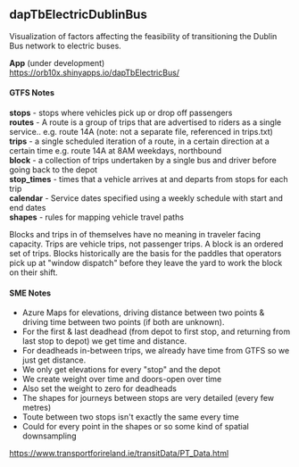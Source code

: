 ## dapTbElectricDublinBus

Visualization of factors affecting the feasibility of transitioning the Dublin Bus network to electric buses.

**App** (under development)  
https://orb10x.shinyapps.io/dapTbElectricBus/
  
  
#### GTFS Notes

**stops** - stops where vehicles pick up or drop off passengers  
**routes** -  A route is a group of trips that are advertised to riders as a single service.. e.g. route 14A (note: not a separate file, referenced in trips.txt)  
**trips** - a single scheduled iteration of a route, in a certain direction at a certain time e.g. route 14A at 8AM weekdays, northbound  
**block** - a collection of trips undertaken by a single bus and driver before going back to the depot  
**stop_times** - times that a vehicle arrives at and departs from stops for each trip  
**calendar** - Service dates specified using a weekly schedule with start and end dates  
**shapes** - rules for mapping vehicle travel paths  

Blocks and trips in of themselves have no meaning in traveler facing capacity. Trips are vehicle trips, not passenger trips. A block is an ordered set of trips. Blocks historically are the basis for the paddles that operators pick up at "window dispatch" before they leave the yard to work the block on their shift. 

#### SME Notes

- Azure Maps for elevations, driving distance between two points & driving time between two points (if both are unknown).  
- For the first & last deadhead (from depot to first stop, and returning from last stop to depot) we get time and distance.
- For deadheads in-between trips, we already have time from GTFS so we just get distance.  
- We only get elevations for every "stop" and the depot
- We create weight over time and doors-open over time
- Also set the weight to zero for deadheads
- The shapes for journeys between stops are very detailed (every few metres)
- Toute between two stops isn't exactly the same every time
- Could for every point in the shapes or so some kind of spatial downsampling 

https://www.transportforireland.ie/transitData/PT_Data.html